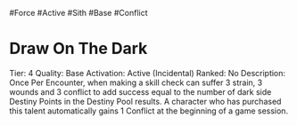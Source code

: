 #Force
#Active
#Sith
#Base
#Conflict 
# Draw On The Dark
Tier: 4
Quality: Base
Activation: Active (Incidental)
Ranked: No
Description: Once Per Encounter, when making a skill check can suffer 3 strain, 3 wounds and 3 conflict to add success equal to the number of dark side Destiny Points in the Destiny Pool results. A character who has purchased this talent automatically gains 1 Conflict at the beginning of a game session.